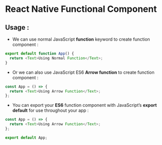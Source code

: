 # React Native Functional Component

## Usage :

- We can use normal JavaScript <b>function</b> keyword to create function component :

```js
export default function App() {
  return <Text>Using Normal Function</Text>;
}
```

- Or we can also use JavaScript ES6 <b>Arrow function</b> to create function component :

```js
const App = () => {
  return <Text>Using Arrow Function</Text>;
};
```

- You can export your <b>ES6</b> function component with JavaScript’s <b>export default</b> for use throughout your app :

```js
const App = () => {
  return <Text>Using Arrow Function</Text>;
};

export default App;
```

